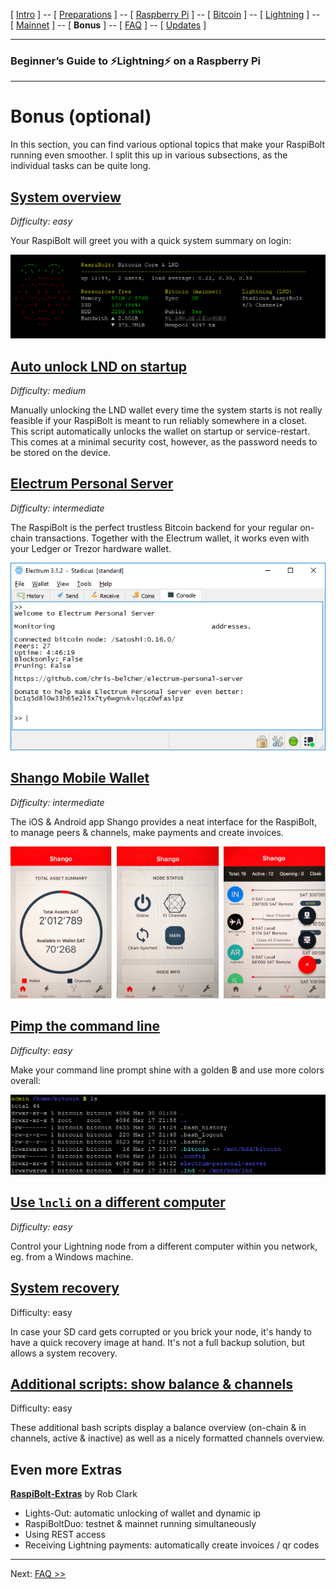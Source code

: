 [ [Intro](README.md) ] -- [ [Preparations](raspibolt_10_preparations.md) ] -- [ [Raspberry Pi](raspibolt_20_pi.md) ] -- [ [Bitcoin](raspibolt_30_bitcoin.md) ] -- [ [Lightning](raspibolt_40_lnd.md) ] -- [ [Mainnet](raspibolt_50_mainnet.md) ] -- [ **Bonus** ] -- [ [FAQ](raspibolt_faq.md) ] -- [ [Updates](raspibolt_updates.md) ]

------

### Beginner’s Guide to ️⚡Lightning️⚡ on a Raspberry Pi

------

# Bonus (optional)

In this section, you can find various optional topics that make your RaspiBolt running even smoother. I split this up in various subsections, as the individual tasks can be quite long.

## [**System overview**](raspibolt_61_system-overview.md)

*Difficulty: easy*

Your RaspiBolt will greet you with a quick system summary on login:

[![MotD system overview](images/60_status_overview.png)](raspibolt_61_system-overview.md)

## [Auto unlock LND on startup](raspibolt_6A_auto-unlock.md)

*Difficulty: medium*

Manually unlocking the LND wallet every time the system starts is not really feasible if your RaspiBolt is meant to run reliably somewhere in a closet. This script automatically unlocks the wallet on startup or service-restart. This comes at a minimal security cost, however, as the password needs to be stored on the device.



## [**Electrum Personal Server**](raspibolt_64_electrum.md)

*Difficulty: intermediate*

The RaspiBolt is the perfect trustless Bitcoin backend for your regular on-chain transactions. Together with the Electrum wallet, it works even with your Ledger or Trezor hardware wallet.

[![Electrum](images/60_eps_electrumwallet.png)](raspibolt_64_electrum.md)

## [**Shango Mobile Wallet**](raspibolt_68_shango.md)

*Difficulty: intermediate*

The iOS & Android app Shango provides a neat interface for the RaspiBolt, to manage peers & channels, make payments and create invoices.

[![Electrum](images/60_shango.png)](raspibolt_68_shango.md)

## [**Pimp the command line**](raspibolt_62_commandline.md)

*Difficulty: easy*

Make your command line prompt shine with a golden ฿ and use more colors overall:

[![Pimped prompt](images/60_pimp_prompt_result.png)](raspibolt_62_commandline.md)

## [**Use `lncli` on a different computer**](raspibolt_66_remote_lncli.md)

*Difficulty: easy*

Control your Lightning node from a different computer within you network, eg. from a Windows machine.

## [**System recovery**](raspibolt_65_system-recovery.md)

Difficulty: easy

In case your SD card gets corrupted or you brick your node, it's handy to have a quick recovery image at hand. It's not a full backup solution, but allows a system recovery.

## [Additional scripts: show balance & channels](raspibolt_67_additional-scripts.md)

Difficulty: easy

These additional bash scripts display a balance overview (on-chain & in channels, active & inactive) as well as a nicely formatted channels overview.

## Even more Extras 

**[RaspiBolt-Extras](https://github.com/robclark56/RaspiBolt-Extras/blob/master/README.md)** by Rob Clark
* Lights-Out: automatic unlocking of wallet and dynamic ip
* RaspiBoltDuo: testnet & mainnet running simultaneously
* Using REST access
* Receiving Lightning payments: automatically create invoices / qr codes

------

Next: [FAQ >>](raspibolt_faq.md)
